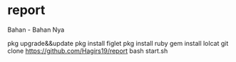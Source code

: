 # report
Bahan - Bahan Nya

pkg upgrade&&update
pkg install figlet
pkg install ruby
gem install lolcat
git clone https://github.com/Hagirs19/report
bash start.sh


